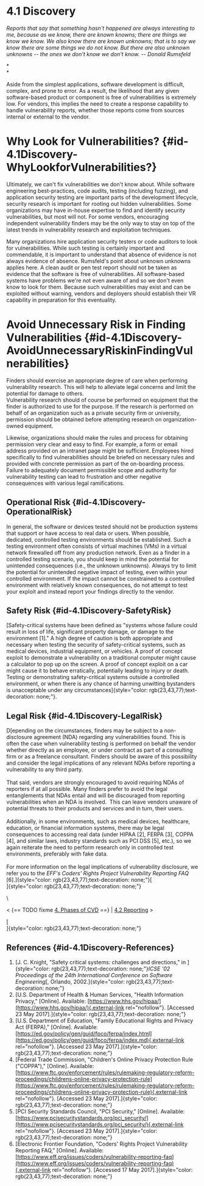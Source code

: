 # 4.1 Discovery 








*Reports that say that something hasn\'t happened are always interesting
to me, because as we know, there are known knowns; there are things we
know we know. We also know there are known unknowns; that is to say we
know there are some things we do not know. But there are also unknown
unknowns -- the ones we don\'t know we don\'t know.* *-- Donald
Rumsfeld*

*\
*

Aside from the simplest applications, software development is difficult,
complex, and prone to error. As a result, the likelihood that any given
software-based product or component is free of vulnerabilities is
extremely low. For vendors, this implies the need to create a response
capability to handle vulnerability reports, whether those reports come
from sources internal or external to the vendor.

# Why Look for Vulnerabilities? {#id-4.1Discovery-WhyLookforVulnerabilities?}

Ultimately, we can\'t fix vulnerabilities we don\'t know about. While
software engineering best-practices, code audits, testing (including
fuzzing), and application security testing are important parts of the
development lifecycle, security research is important for rooting out
hidden vulnerabilities. Some organizations may have in-house expertise
to find and identify security vulnerabilities, but most will not. For
some vendors, encouraging independent vulnerability finders may be the
only way to stay on top of the latest trends in vulnerability research
and exploitation techniques.

Many organizations hire application security testers or code auditors to
look for vulnerabilities. While such testing is certainly important and
commendable, it is important to understand that absence of evidence is
not always evidence of absence. Rumsfeld\'s point about unknown unknowns
applies here. A clean audit or pen test report should not be taken as
evidence that the software is free of vulnerabilities. All
software-based systems have problems we\'re not even aware of and so we
don\'t even know to look for them. Because such vulnerabilities may
exist and can be exploited without warning, vendors and deployers should
establish their VR capability in preparation for this eventuality.

# Avoid Unnecessary Risk in Finding Vulnerabilities {#id-4.1Discovery-AvoidUnnecessaryRiskinFindingVulnerabilities}

Finders should exercise an appropriate degree of care when performing
vulnerability research. This will help to alleviate legal concerns and
limit the potential for damage to others.\
Vulnerability research should of course be performed on equipment that
the finder is authorized to use for the purpose. If the research is
performed on behalf of an organization such as a private security firm
or university, permission should be obtained before attempting research
on organization-owned equipment. 

Likewise, organizations should make the rules and process for obtaining
permission very clear and easy to find. For example, a form or email
address provided on an intranet page might be sufficient. Employees
hired specifically to find vulnerabilities should be briefed on
necessary rules and provided with concrete permission as part of the
on-boarding process. Failure to adequately document permissible scope
and authority for vulnerability testing can lead to frustration and
other negative consequences with various legal ramifications.

## Operational Risk {#id-4.1Discovery-OperationalRisk}

In general, the software or devices tested should not be production
systems that support or have access to real data or users. When
possible, dedicated, controlled testing environments should be
established. Such a testing environment often consists of virtual
machines (VMs) in a virtual network firewalled off from any production
network. Even as a finder in a controlled testing scenario, you should
keep in mind the potential for unintended consequences (i.e., the
unknown unknowns). Always try to limit the potential for unintended
negative impact of testing, even within your controlled environment. If
the impact cannot be constrained to a controlled environment with
relatively known consequences, do not attempt to test your exploit and
instead report your findings directly to the vendor.

## Safety Risk {#id-4.1Discovery-SafetyRisk}

[Safety-critical systems have been defined as \"systems whose failure
could result in loss of life, significant property damage, or damage to
the environment \[1\].\" A high degree of caution is both appropriate
and necessary when testing the security of safety-critical systems, such
as medical devices, industrial equipment, or vehicles. A proof of
concept exploit to demonstrate a vulnerability on a traditional computer
might cause a calculator to pop up on the screen. A proof of concept
exploit on a car might cause it to behave erratically, potentially
leading to injury or death. Testing or demonstrating safety-critical
systems outside a controlled environment, or when there is any chance of
harming unwitting bystanders is unacceptable under any
circumstances]{style="color: rgb(23,43,77);text-decoration: none;"}.

## Legal Risk {#id-4.1Discovery-LegalRisk}

D[epending on the circumstances, finders may be subject to a
non-disclosure agreement (NDA) regarding any vulnerabilities found. This
is often the case when vulnerability testing is performed on behalf the
vendor whether directly as an employee, or under contract as part of a
consulting firm or as a freelance consultant. Finders should be aware of
this possibility and consider the legal implications of any relevant
NDAs before reporting a vulnerability to any third party.\
\
That said, vendors are strongly encouraged to avoid requiring NDAs of
reporters if at all possible. Many finders prefer to avoid the legal
entanglements that NDAs entail and will be discouraged from reporting
vulnerabilities when an NDA is involved.  This can leave vendors unaware
of potential threats to their products and services and in turn, their
users.\
\
Additionally, in some environments, such as medical devices, healthcare,
education, or financial information systems, there may be legal
consequences to accessing real data (under HIPAA \[2\], FERPA \[3\],
COPPA \[4\], and similar laws, industry standards such as PCI DSS \[5\],
etc.), so we again reiterate the need to perform research only in
controlled test environments, preferably with fake data.\
\
For more information on the legal implications of vulnerability
disclosure, we refer you to the *EFF\'s Coders\' Rights Project
Vulnerability Reporting FAQ*
\[6\].]{style="color: rgb(23,43,77);text-decoration: none;"}[\
]{style="color: rgb(23,43,77);text-decoration: none;"}

\



\< {== TODO fixme [4. Phases of CVD](4.-Phases-of-CVD_47677466.md) ==} \| [4.2
Reporting](4.2-Reporting_47677468.md) \>



[\
]{style="color: rgb(23,43,77);text-decoration: none;"}

## References {#id-4.1Discovery-References}

1.  [J. C. Knight, \"Safety critical systems: challenges and
    directions,\" in
    ]{style="color: rgb(23,43,77);text-decoration: none;"}*ICSE \'02
    Proceedings of the 24th International Conference on Software
    Engineering*[, Orlando,
    2002.]{style="color: rgb(23,43,77);text-decoration: none;"}
2.  [U.S. Department of Health & Human Services, \"Health Information
    Privacy,\" \[Online\]. Available:
    [https://www.hhs.gov/hipaa/](https://www.hhs.gov/hipaa/){.external-link
    rel="nofollow"}. \[Accessed 23 May
    2017\].]{style="color: rgb(23,43,77);text-decoration: none;"}
3.  [U.S. Department of Education, \"Family Educational Rights and
    Privacy Act (FERPA),\" \[Online\]. Available:
    [https://ed.gov/policy/gen/guid/fpco/ferpa/index.html](https://ed.gov/policy/gen/guid/fpco/ferpa/index.md){.external-link
    rel="nofollow"}. \[Accessed 23 May
    2017\].]{style="color: rgb(23,43,77);text-decoration: none;"}
4.  [Federal Trade Commission, \"Children\'s Online Privacy Protection
    Rule (\"COPPA\"),\" \[Online\]. Available:
    [https://www.ftc.gov/enforcement/rules/rulemaking-regulatory-reform-proceedings/childrens-online-privacy-protection-rule](https://www.ftc.gov/enforcement/rules/rulemaking-regulatory-reform-proceedings/childrens-online-privacy-protection-rule){.external-link
    rel="nofollow"}. \[Accessed 23 May
    2017\].]{style="color: rgb(23,43,77);text-decoration: none;"}
5.  [PCI Security Standards Council, \"PCI Security,\" \[Online\].
    Available:
    [https://www.pcisecuritystandards.org/pci_security/](https://www.pcisecuritystandards.org/pci_security/){.external-link
    rel="nofollow"}. \[Accessed 23 May
    2017\].]{style="color: rgb(23,43,77);text-decoration: none;"}
6.  [Electronic Frontier Foundation, \"Coders\' Rights Project
    Vulnerability Reporting FAQ,\" \[Online\]. Available:
    [https://www.eff.org/issues/coders/vulnerability-reporting-faq](https://www.eff.org/issues/coders/vulnerability-reporting-faq){.external-link
    rel="nofollow"}. \[Accessed 17 May
    2017\].]{style="color: rgb(23,43,77);text-decoration: none;"}












